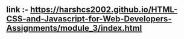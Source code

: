 ## link :- https://harshcs2002.github.io/HTML-CSS-and-Javascript-for-Web-Developers-Assignments/module_3/index.html
